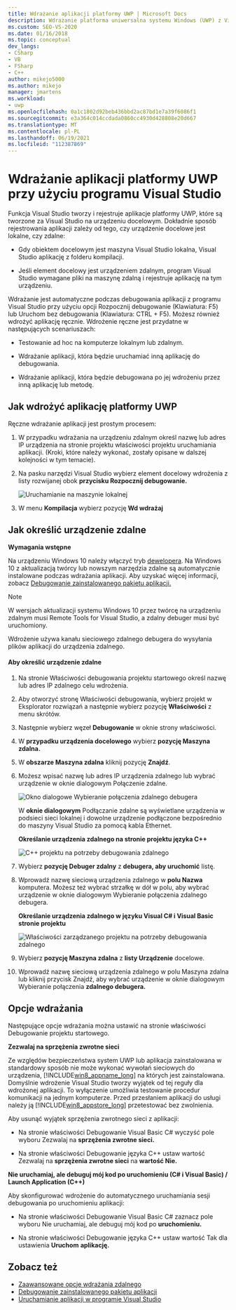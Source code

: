 ```yaml
---
title: Wdrażanie aplikacji platformy UWP | Microsoft Docs
description: Wdrażanie platforma uniwersalna systemu Windows (UWP) z Visual Studio. Określ lokalne lub zdalne urządzenie docelowe do wdrożenia. Opis opcji wdrażania.
ms.custom: SEO-VS-2020
ms.date: 01/16/2018
ms.topic: conceptual
dev_langs:
- CSharp
- VB
- FSharp
- C++
author: mikejo5000
ms.author: mikejo
manager: jmartens
ms.workload:
- uwp
ms.openlocfilehash: 0a1c1802d92beb436bbd2ac87bd1e7a39f6086f1
ms.sourcegitcommit: e3a364c014ccdada0860cc4930d428808e20d667
ms.translationtype: MT
ms.contentlocale: pl-PL
ms.lasthandoff: 06/19/2021
ms.locfileid: "112387869"
---
```

# <a name="deploy-uwp-apps-from-visual-studio"></a>Wdrażanie aplikacji platformy UWP przy użyciu programu Visual Studio

Funkcja Visual Studio tworzy i rejestruje aplikacje platformy UWP, które są tworzone za Visual Studio na urządzeniu docelowym. Dokładnie sposób rejestrowania aplikacji zależy od tego, czy urządzenie docelowe jest lokalne, czy zdalne:

- Gdy obiektem docelowym jest maszyna Visual Studio lokalna, Visual Studio aplikację z folderu kompilacji.

- Jeśli element docelowy jest urządzeniem zdalnym, program Visual Studio wymagane pliki na maszynę zdalną i rejestruje aplikację na tym urządzeniu.

Wdrażanie jest automatyczne podczas debugowania aplikacji z programu  Visual Studio przy użyciu opcji Rozpocznij  debugowanie (Klawiatura: F5) lub Uruchom bez debugowania (Klawiatura: CTRL + F5). Możesz również wdrożyć aplikację ręcznie. Wdrożenie ręczne jest przydatne w następujących scenariuszach:

- Testowanie ad hoc na komputerze lokalnym lub zdalnym.

- Wdrażanie aplikacji, która będzie uruchamiać inną aplikację do debugowania.

- Wdrażanie aplikacji, która będzie debugowana po jej wdrożeniu przez inną aplikację lub metodę.

## <a name="how-to-deploy-a-uwp-app"></a><a name="BKMK_How_to_deploy_a_Windows_Store_app"></a> Jak wdrożyć aplikację platformy UWP
 Ręczne wdrażanie aplikacji jest prostym procesem:

1. W przypadku wdrażania na urządzeniu zdalnym określ nazwę lub adres IP urządzenia na stronie projektu właściwości projektu uruchamiania aplikacji. (Kroki, które należy wykonać, zostały opisane w dalszej kolejności w tym temacie).

2. Na pasku narzędzi Visual Studio wybierz element docelowy wdrożenia z listy rozwijanej obok **przycisku Rozpocznij debugowanie.**

     ![Uruchamianie na maszynie lokalnej](../debugger/media/vsrun_f5_local.png "VSRUN_F5_Local")

3. W menu **Kompilacja** wybierz pozycję **Wd wdrażaj**

## <a name="how-to-specify-a-remote-device"></a><a name="BKMK_How_to_specify_a_remote_device"></a> Jak określić urządzenie zdalne

**Wymagania wstępne**

Na urządzeniu Windows 10 należy włączyć tryb [dewelopera](/windows/uwp/get-started/enable-your-device-for-development). Na Windows 10 z aktualizacją twórcy lub nowszym narzędzia zdalne są automatycznie instalowane podczas wdrażania aplikacji. Aby uzyskać więcej informacji, zobacz [Debugowanie zainstalowanego pakietu aplikacji.](../debugger/debug-installed-app-package.md)

> [!NOTE]
> W wersjach aktualizacji systemu Windows 10 przez twórcę na urządzeniu zdalnym musi Remote Tools for Visual Studio, a zdalny debuger musi być uruchomiony.

Wdrożenie używa kanału sieciowego zdalnego debugera do wysyłania plików aplikacji do urządzenia zdalnego.

#### <a name="to-specify-a-remote-device"></a>Aby określić urządzenie zdalne

1. Na stronie Właściwości debugowania projektu startowego określ nazwę lub adres IP zdalnego celu wdrożenia.

2. Aby otworzyć stronę Właściwości debugowania, wybierz projekt w Eksplorator rozwiązań a następnie wybierz pozycję **Właściwości** z menu skrótów.

3. Następnie wybierz węzeł **Debugowanie** w oknie strony właściwości.

4. W **przypadku urządzenia docelowego** wybierz **pozycję Maszyna zdalna.**

5. W **obszarze Maszyna zdalna** kliknij pozycję **Znajdź**.

6. Możesz wpisać nazwę lub adres IP urządzenia zdalnego lub wybrać urządzenie  w oknie dialogowym Połączenie zdalne.

    ![Okno dialogowe Wybieranie połączenia zdalnego debugera](../debugger/media/vsrun_selectremotedebuggerdlg.png "VSRUN_SelectRemoteDebuggerDlg")

    W **oknie dialogowym** Podłączanie zdalne są wyświetlane urządzenia w podsieci sieci lokalnej i dowolne urządzenie podłączone bezpośrednio do maszyny Visual Studio za pomocą kabla Ethernet.

   **Określanie urządzenia zdalnego na stronie projektu języka C++**

   ![C&#43;&#43; projektu na potrzeby debugowania zdalnego](../debugger/media/vsrun_cpp_projprop_remote.png "VSRUN_CPP_ProjProp_Remote")

7. Wybierz **pozycję Debuger zdalny** z **debugera, aby uruchomić** listę.

8. Wprowadź nazwę sieciową urządzenia zdalnego w **polu Nazwa** komputera. Możesz też wybrać strzałkę w dół w polu, aby wybrać urządzenie w oknie dialogowym Wybieranie połączenia zdalnego debugera.

   **Określanie urządzenia zdalnego w języku Visual C# i Visual Basic stronie projektu**

   ![Właściwości zarządzanego projektu na potrzeby debugowania zdalnego](../debugger/media/vsrun_managed_projprop_remote.png "VSRUN_Managed_ProjProp_Remote")

9. Wybierz **pozycję Maszyna zdalna** z **listy Urządzenie** docelowe.

10. Wprowadź nazwę sieciową urządzenia zdalnego  w polu  Maszyna zdalna lub kliknij przycisk Znajdź, aby wybrać urządzenie w oknie dialogowym Wybieranie połączenia **zdalnego debugera.**

## <a name="deployment-options"></a><a name="BKMK_Deployment_options"></a> Opcje wdrażania

Następujące opcje wdrażania można ustawić na stronie właściwości Debugowanie projektu startowego.

**Zezwalaj na sprzężenia zwrotne sieci**

Ze względów bezpieczeństwa system UWP lub aplikacja zainstalowana w standardowy sposób nie może wykonać wywołań sieciowych do urządzenia, [!INCLUDE[win8_appname_long](../debugger/includes/win8_appname_long_md.md)] na których jest zainstalowana. Domyślnie wdrożenie Visual Studio tworzy wyjątek od tej reguły dla wdrożonej aplikacji. To wyłączenie umożliwia testowanie procedur komunikacji na jednym komputerze. Przed przesłaniem aplikacji do usługi należy ją [!INCLUDE[win8_appstore_long](../debugger/includes/win8_appstore_long_md.md)] przetestować bez zwolnienia.

Aby usunąć wyjątek sprzężenia zwrotnego sieci z aplikacji:

- Na stronie właściwości Debugowanie Visual Basic C# wyczyść pole wyboru Zezwalaj na **sprzężenia zwrotne sieci.**

- Na stronie właściwości Debugowanie języka C++ ustaw wartość Zezwalaj na **sprzężenia zwrotne sieci** na **wartość Nie.**

**Nie uruchamiaj, ale debuguj mój kod po uruchomieniu (C# i Visual Basic) / Launch Application (C++)**

Aby skonfigurować wdrożenie do automatycznego uruchamiania sesji debugowania po uruchomieniu aplikacji:

- Na stronie właściwości Debugowanie Visual Basic C# zaznacz pole wyboru Nie uruchamiaj, ale debuguj mój kod po **uruchomieniu.**

- Na stronie właściwości Debugowanie języka C++ ustaw wartość Tak dla ustawienia **Uruchom** **aplikację.**

## <a name="see-also"></a>Zobacz też

- [Zaawansowane opcje wdrażania zdalnego](/windows/uwp/debug-test-perf/deploying-and-debugging-uwp-apps#advanced-remote-deployment-options)
- [Debugowanie zainstalowanego pakietu aplikacji](../debugger/debug-installed-app-package.md)
- [Uruchamianie aplikacji w programie Visual Studio](debugging-windows-store-and-windows-universal-apps.md)
